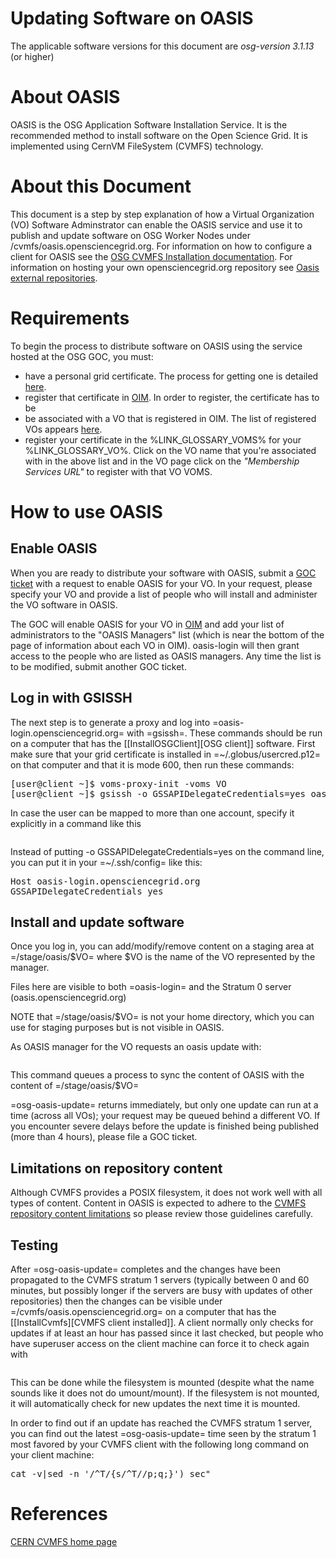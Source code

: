 
# Updating Software on OASIS

The applicable software versions for this document are
   *osg-version 3.1.13*
(or higher)

# About OASIS
OASIS is the OSG Application Software Installation Service. It is the recommended method to install software on the Open Science Grid. It is implemented using CernVM FileSystem (CVMFS) technology.

# About this Document
This document is a step by step explanation of how a Virtual Organization (VO) Software Adminstrator can enable the OASIS service and use it to publish and update software on OSG Worker Nodes under /cvmfs/oasis.opensciencegrid.org. For information on how to configure a client for OASIS see the [OSG CVMFS Installation documentation](cvmfs-install.md). For information on hosting your own opensciencegrid.org repository see [Oasis external repositories](OasisExternalRepositories).

# Requirements
To begin the process to distribute software on OASIS using the service hosted at the OSG GOC, you must:
   * have a personal grid certificate. The process for getting one is detailed [here](https://www.opensciencegrid.org/bin/view/Documentation/Release3/CertificateUserGet).
   * register that certificate in [OIM](http://oim.grid.iu.edu/oim/home). In order to register, the certificate has to be
   * be associated with a VO that is registered in OIM. The list of registered VOs appears [here](http://oim.grid.iu.edu/oim/vo).
   * register your certificate in the %LINK_GLOSSARY_VOMS% for your %LINK_GLOSSARY_VO%. Click on the VO name that you're associated with in the above list and in the VO page click on the _"Membership Services URL"_ to register with that VO VOMS.

# How to use OASIS
## Enable OASIS
When you are ready to distribute your software with OASIS, submit a [GOC ticket](https://ticket.grid.iu.edu/goc/submit) with a request to enable OASIS for your VO. In your request, please specify your VO and provide a list of people who will install and administer the VO software in OASIS.

The GOC will enable OASIS for your VO in [OIM](https://oim.grid.iu.edu/oim/home) and add your list of administrators to the "OASIS Managers" list (which is near the bottom of the page of information about each VO in OIM). oasis-login will then grant access to the people who are listed as OASIS managers. Any time the list is to be modified, submit another GOC ticket.

## Log in with GSISSH
The next step is to generate a proxy and log into =oasis-login.opensciencegrid.org= with =gsissh=. These commands should be run on a computer that has the [[InstallOSGClient][OSG client]] software. First make sure that your grid certificate is installed in =~/.globus/usercred.p12= on that computer and that it is mode 600, then run these commands:
<pre class="screen">
[user@client ~]$ voms-proxy-init -voms VO
[user@client ~]$ gsissh -o GSSAPIDelegateCredentials=yes oasis-login.opensciencegrid.org
</pre>

In case the user can be mapped to more than one account, specify it explicitly in a command like this
<pre class="screen">
</pre>


Instead of putting <verbatim>-o GSSAPIDelegateCredentials=yes</verbatim> on the command line, you can put it in your =~/.ssh/config= like this:
<pre class="screen">
Host oasis-login.opensciencegrid.org
GSSAPIDelegateCredentials yes
</pre>


## Install and update software
Once you log in, you can add/modify/remove content on a staging area at =/stage/oasis/$VO= where $VO is the name of the VO represented by the manager.

Files here are visible to both =oasis-login= and the Stratum 0 server (oasis.opensciencegrid.org)

NOTE that =/stage/oasis/$VO= is not your home directory, which you can use for staging purposes but is not visible in OASIS.

As OASIS manager for the VO requests an oasis update with:
<pre class="screen">
</pre>
This command queues a process to sync the content of OASIS with the content of =/stage/oasis/$VO=

=osg-oasis-update= returns immediately, but only one update can run at a time (across all VOs); your request may be queued behind a different VO. If you encounter severe delays before the update is finished being published (more than 4 hours), please file a GOC ticket.


## Limitations on repository content

Although CVMFS provides a POSIX filesystem, it does not work well with all types of content. Content in OASIS is expected to adhere to the [CVMFS repository content limitations](http://cernvm.cern.ch/portal/filesystem/repository-limits) so please review those guidelines carefully.

## Testing

After =osg-oasis-update= completes and the changes have been propagated to the CVMFS stratum 1 servers (typically between 0 and 60 minutes, but possibly longer if the servers are busy with updates of other repositories) then the changes can be visible under =/cvmfs/oasis.opensciencegrid.org= on a computer that has the [[InstallCvmfs][CVMFS client installed]]. A client normally only checks for updates if at least an hour has passed since it last checked, but people who have superuser access on the client machine can force it to check again with
<pre class="screen">
</pre>
This can be done while the filesystem is mounted (despite what the name sounds like it does not do umount/mount). If the filesystem is not mounted, it will automatically check for new updates the next time it is mounted.

In order to find out if an update has reached the CVMFS stratum 1 server, you can find out the latest =osg-oasis-update= time seen by the stratum 1 most favored by your CVMFS client with the following long command on your client machine:

<pre class="screen">
cat -v|sed -n '/^T/{s/^T//p;q;}') sec"
</pre>

# References
[CERN CVMFS home page](https://twiki.cern.ch/twiki/bin/view/CvmFS)
